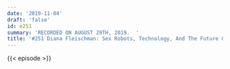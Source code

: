 ```yaml
---
date: '2019-11-04'
draft: 'false'
id: e251
summary: 'RECORDED ON AUGUST 29TH, 2019.  '
title: '#251 Diana Fleischman: Sex Robots, Technology, And The Future Of Human Relationships'
---
```

{{< episode >}}
